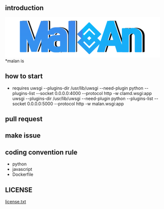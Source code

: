 ## introduction
![malan_logo](https://github.com/malan-project/malan/blob/master/malan_svc/static/images/logo.png)
*malan is 

## how to start
+ requires
uwsgi --plugins-dir /usr/lib/uwsgi --need-plugin python --plugins-list --socket 0.0.0.0:4000 --protocol http -w clamd.wsgi:app
uwsgi --plugins-dir /usr/lib/uwsgi --need-plugin python --plugins-list --socket 0.0.0.0:5000 --protocol http -w malan.wsgi:app


## pull request

## make issue

## coding convention rule
+ python
+ javascript
+ Dockerfile

## LICENSE
[license.txt](https://github.com/malan-project/malan/blob/master/LICENSE)
